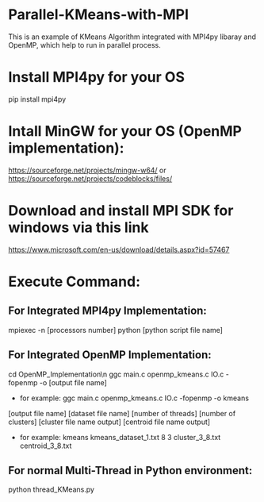# Parallel-KMeans-with-MPI
This is an example of KMeans Algorithm integrated with MPI4py libaray and OpenMP, which help to run in parallel process.
# Install MPI4py for your OS
pip install mpi4py

# Intall MinGW for your OS (OpenMP implementation):
https://sourceforge.net/projects/mingw-w64/
or
https://sourceforge.net/projects/codeblocks/files/

# Download and install MPI SDK for windows via this link
https://www.microsoft.com/en-us/download/details.aspx?id=57467

# Execute Command:
## For Integrated MPI4py Implementation:
mpiexec -n [processors number] python [python script file name]

## For Integrated OpenMP Implementation:
cd OpenMP_Implementation\n
ggc main.c openmp_kmeans.c IO.c -fopenmp -o [output file name]
- for example:
ggc main.c openmp_kmeans.c IO.c -fopenmp -o kmeans

[output file name] [dataset file name] [number of threads] [number of clusters] [cluster file name output] [centroid file name output]
- for example:
kmeans kmeans_dataset_1.txt 8 3 cluster_3_8.txt centroid_3_8.txt

## For normal Multi-Thread in Python environment:
python thread_KMeans.py
